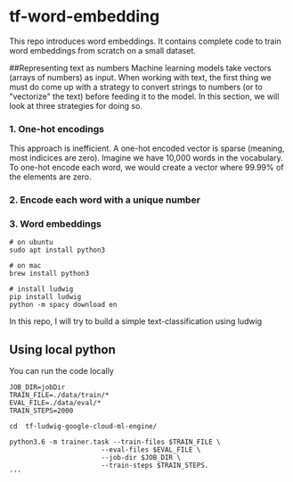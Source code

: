 # tf-word-embedding
This repo introduces word embeddings. It contains complete code to train word embeddings from scratch on a small dataset.

##Representing text as numbers
Machine learning models take vectors (arrays of numbers) as input. 
When working with text, the first thing we must do come up with a strategy to 
convert strings to numbers (or to "vectorize" the text) before feeding it 
to the model. In this section, we will look at three strategies for doing so.

### 1.  One-hot encodings 
This approach is inefficient. A one-hot encoded vector is sparse (meaning, most indicices are zero). 
Imagine we have 10,000 words in the vocabulary. 
To one-hot encode each word, we would create a vector where 99.99% of the 
elements are zero.
### 2. Encode each word with a unique number
### 3. Word embeddings
```
# on ubuntu
sudo apt install python3 

# on mac 
brew install python3 

# install ludwig
pip install ludwig
python -m spacy download en     
```

In this repo, I will try to build a simple text-classification using ludwig


## Using local python
You can run the code locally

```
JOB_DIR=jobDir
TRAIN_FILE=./data/train/*
EVAL_FILE=./data/eval/*
TRAIN_STEPS=2000

cd  tf-ludwig-google-cloud-ml-engine/

python3.6 -m trainer.task --train-files $TRAIN_FILE \
                       --eval-files $EVAL_FILE \
                       --job-dir $JOB_DIR \
                       --train-steps $TRAIN_STEPS.
'''